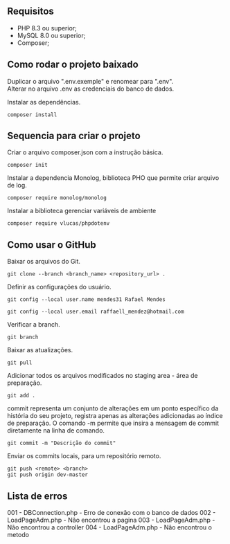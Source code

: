 ## Requisitos

* PHP 8.3 ou superior;
* MySQL 8.0 ou superior;
* Composer;

## Como rodar o projeto baixado

Duplicar o arquivo ".env.exemple" e renomear para ".env".<br>
Alterar no arquivo .env as credenciais do banco de dados.<br>

Instalar as dependências.
```
composer install
```


## Sequencia para criar o projeto
Criar o arquivo composer.json com a instrução básica.
```
composer init
```
Instalar a dependencia Monolog, biblioteca PHO que permite criar arquivo de log.
```
composer require monolog/monolog
```

Instalar a biblioteca gerenciar variáveis de ambiente
```
composer require vlucas/phpdotenv
```

## Como usar o GitHub
Baixar os arquivos do Git.
```
git clone --branch <branch_name> <repository_url> .
```

Definir as configurações do usuário.
```
git config --local user.name mendes31 Rafael Mendes
```
```
git config --local user.email raffaell_mendez@hotmail.com
```

Verificar a branch.
```
git branch 
```

Baixar as atualizações.
```
git pull
```

Adicionar todos os arquivos modificados no staging area - área de preparação.
```
git add .
```

commit representa um conjunto de alterações em um ponto específico da história do seu projeto, registra apenas as alterações adicionadas ao índice de preparação.
O comando -m permite que insira a mensagem de commit diretamente na linha de comando.
```
git commit -m "Descrição do commit"
```

Enviar os commits locais, para um repositório remoto.
```
git push <remote> <branch>
git push origin dev-master
```



## Lista de erros
001 - DBConnection.php - Erro de conexão com o banco de dados
002 - LoadPageAdm.php - Não encontrou a pagina
003 - LoadPageAdm.php - Não encontrou a controller
004 - LoadPageAdm.php - Não encontrou o metodo






